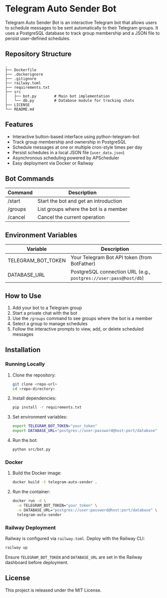 # Telegram Auto Sender Bot

Telegram Auto Sender Bot is an interactive Telegram bot that allows users to schedule messages to be sent automatically to their Telegram groups. It uses a PostgreSQL database to track group membership and a JSON file to persist user-defined schedules.

## Repository Structure

```
.
├── Dockerfile
├── .dockerignore
├── .gitignore
├── railway.toml
├── requirements.txt
├── src
│   ├── bot.py        # Main bot implementation
│   └── db.py         # Database module for tracking chats
├── LICENSE
└── README.md
```

## Features

- Interactive button-based interface using python-telegram-bot
- Track group membership and ownership in PostgreSQL
- Schedule messages at one or multiple cron-style times per day
- Persist schedules in a local JSON file (`user_data.json`)
- Asynchronous scheduling powered by APScheduler
- Easy deployment via Docker or Railway

## Bot Commands

| Command   | Description                                     |
|------------|------------------------------------------------|
| /start     | Start the bot and get an introduction          |
| /groups    | List groups where the bot is a member          |
| /cancel    | Cancel the current operation                   |

## Environment Variables

| Variable           | Description                                                       |
|--------------------|-------------------------------------------------------------------|
| TELEGRAM_BOT_TOKEN | Your Telegram Bot API token (from BotFather)                     |
| DATABASE_URL       | PostgreSQL connection URL (e.g., `postgres://user:pass@host/db`)  |

## How to Use

1. Add your bot to a Telegram group
2. Start a private chat with the bot
3. Use the `/groups` command to see groups where the bot is a member
4. Select a group to manage schedules
5. Follow the interactive prompts to view, add, or delete scheduled messages

## Installation

### Running Locally

1. Clone the repository:
   ```bash
   git clone <repo-url>
   cd <repo-directory>
   ```

2. Install dependencies:
   ```bash
   pip install -r requirements.txt
   ```

3. Set environment variables:
   ```bash
   export TELEGRAM_BOT_TOKEN="your_token"
   export DATABASE_URL="postgres://user:password@host:port/database"
   ```

4. Run the bot:
   ```bash
   python src/bot.py
   ```

### Docker

1. Build the Docker image:
   ```bash
   docker build -t telegram-auto-sender .
   ```

2. Run the container:
   ```bash
   docker run -d \
     -e TELEGRAM_BOT_TOKEN="your_token" \
     -e DATABASE_URL="postgres://user:password@host:port/database" \
     telegram-auto-sender
   ```

### Railway Deployment

Railway is configured via `railway.toml`. Deploy with the Railway CLI:

```bash
railway up
```

Ensure `TELEGRAM_BOT_TOKEN` and `DATABASE_URL` are set in the Railway dashboard before deployment.

## License

This project is released under the MIT License.
